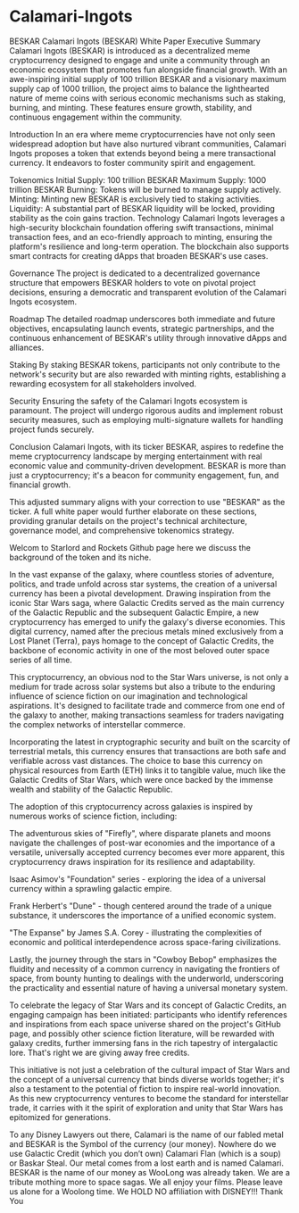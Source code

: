 # Calamari-Ingots
BESKAR
Calamari Ingots (BESKAR) White Paper
Executive Summary
Calamari Ingots (BESKAR) is introduced as a decentralized meme cryptocurrency designed to engage and unite a community through an economic ecosystem that promotes fun alongside financial growth. With an awe-inspiring initial supply of 100 trillion BESKAR and a visionary maximum supply cap of 1000 trillion, the project aims to balance the lighthearted nature of meme coins with serious economic mechanisms such as staking, burning, and minting. These features ensure growth, stability, and continuous engagement within the community.

Introduction
In an era where meme cryptocurrencies have not only seen widespread adoption but have also nurtured vibrant communities, Calamari Ingots proposes a token that extends beyond being a mere transactional currency. It endeavors to foster community spirit and engagement.

Tokenomics
Initial Supply: 100 trillion BESKAR
Maximum Supply: 1000 trillion BESKAR
Burning: Tokens will be burned to manage supply actively.
Minting: Minting new BESKAR is exclusively tied to staking activities.
Liquidity: A substantial part of BESKAR liquidity will be locked, providing stability as the coin gains traction.
Technology
Calamari Ingots leverages a high-security blockchain foundation offering swift transactions, minimal transaction fees, and an eco-friendly approach to minting, ensuring the platform's resilience and long-term operation. The blockchain also supports smart contracts for creating dApps that broaden BESKAR's use cases.

Governance
The project is dedicated to a decentralized governance structure that empowers BESKAR holders to vote on pivotal project decisions, ensuring a democratic and transparent evolution of the Calamari Ingots ecosystem.

Roadmap
The detailed roadmap underscores both immediate and future objectives, encapsulating launch events, strategic partnerships, and the continuous enhancement of BESKAR's utility through innovative dApps and alliances.

Staking
By staking BESKAR tokens, participants not only contribute to the network's security but are also rewarded with minting rights, establishing a rewarding ecosystem for all stakeholders involved.

Security
Ensuring the safety of the Calamari Ingots ecosystem is paramount. The project will undergo rigorous audits and implement robust security measures, such as employing multi-signature wallets for handling project funds securely.

Conclusion
Calamari Ingots, with its ticker BESKAR, aspires to redefine the meme cryptocurrency landscape by merging entertainment with real economic value and community-driven development. BESKAR is more than just a cryptocurrency; it's a beacon for community engagement, fun, and financial growth.

This adjusted summary aligns with your correction to use "BESKAR" as the ticker. A full white paper would further elaborate on these sections, providing granular details on the project's technical architecture, governance model, and comprehensive tokenomics strategy.

Welcom to Starlord and Rockets Github page here we discuss the background of the token and its niche.

In the vast expanse of the galaxy, where countless stories of adventure, politics, and trade unfold across star systems, the creation of a universal currency has been a pivotal development. Drawing inspiration from the iconic Star Wars saga, where Galactic Credits served as the main currency of the Galactic Republic and the subsequent Galactic Empire, a new cryptocurrency has emerged to unify the galaxy's diverse economies. This digital currency, named after the precious metals mined exclusively from a Lost Planet (Terra), pays homage to the concept of Galactic Credits, the backbone of economic activity in one of the most beloved outer space series of all time.

This cryptocurrency, an obvious nod to the Star Wars universe, is not only a medium for trade across solar systems but also a tribute to the enduring influence of science fiction on our imagination and technological aspirations. It's designed to facilitate trade and commerce from one end of the galaxy to another, making transactions seamless for traders navigating the complex networks of interstellar commerce.

Incorporating the latest in cryptographic security and built on the scarcity of terrestrial metals, this currency ensures that transactions are both safe and verifiable across vast distances. The choice to base this currency on physical resources from Earth (ETH) links it to tangible value, much like the Galactic Credits of Star Wars, which were once backed by the immense wealth and stability of the Galactic Republic.

The adoption of this cryptocurrency across galaxies is inspired by numerous works of science fiction, including:

The adventurous skies of "Firefly", where disparate planets and moons navigate the challenges of post-war economies and the importance of a versatile, universally accepted currency becomes ever more apparent, this cryptocurrency draws inspiration for its resilience and adaptability.
 
Isaac Asimov's "Foundation" series - exploring the idea of a universal currency within a sprawling galactic empire.

Frank Herbert's "Dune" - though centered around the trade of a unique substance, it underscores the importance of a unified economic system.

"The Expanse" by James S.A. Corey - illustrating the complexities of economic and political interdependence across space-faring civilizations.

Lastly, the journey through the stars in "Cowboy Bebop" emphasizes the fluidity and necessity of a common currency in navigating the frontiers of space, from bounty hunting to dealings with the underworld, underscoring the practicality and essential nature of having a universal monetary system.

To celebrate the legacy of Star Wars and its concept of Galactic Credits, an engaging campaign has been initiated: participants who identify references and inspirations from each space universe shared on the project's GitHub page, and possibly other science fiction literature, will be rewarded with galaxy credits, further immersing fans in the rich tapestry of intergalactic lore. That's right we are giving away free credits.


This initiative is not just a celebration of the cultural impact of Star Wars and the concept of a universal currency that binds diverse worlds together; it's also a testament to the potential of fiction to inspire real-world innovation. As this new cryptocurrency ventures to become the standard for interstellar trade, it carries with it the spirit of exploration and unity that Star Wars has epitomized for generations. 


To any Disney Lawyers out there, Calamari is the name of our fabled metal and BESKAR is the Symbol of the currency (our money). Nowhere do we use Galactic Credit (which you don’t own) Calamari Flan (which is a soup) or Baskar Steal. Our metal comes from a lost earth and is named Calamari. BESKAR is the name of our money as WooLong was already taken. We are a tribute mothing more to space sagas. We all enjoy your films. Please leave us alone for a Woolong time.
We HOLD NO affiliation with DISNEY!!!
Thank You
